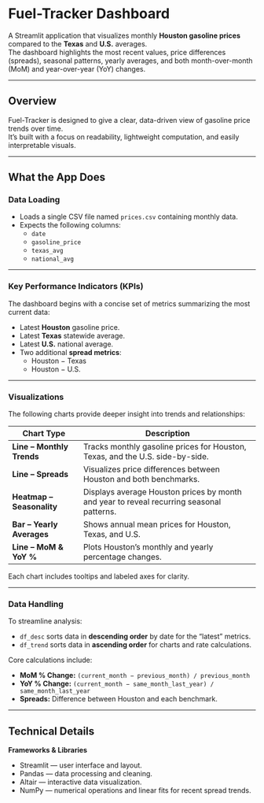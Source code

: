 # Fuel-Tracker Dashboard

A Streamlit application that visualizes monthly **Houston gasoline prices** compared to the **Texas** and **U.S.** averages.  
The dashboard highlights the most recent values, price differences (spreads), seasonal patterns, yearly averages, and both month-over-month (MoM) and year-over-year (YoY) changes.

---

## Overview

Fuel-Tracker is designed to give a clear, data-driven view of gasoline price trends over time.  
It’s built with a focus on readability, lightweight computation, and easily interpretable visuals.

---

## What the App Does

### Data Loading
- Loads a single CSV file named `prices.csv` containing monthly data.
- Expects the following columns:
  - `date`
  - `gasoline_price`
  - `texas_avg`
  - `national_avg`

---

### Key Performance Indicators (KPIs)
The dashboard begins with a concise set of metrics summarizing the most current data:
- Latest **Houston** gasoline price.
- Latest **Texas** statewide average.
- Latest **U.S.** national average.
- Two additional **spread metrics**:
  - Houston − Texas
  - Houston − U.S.

---

### Visualizations
The following charts provide deeper insight into trends and relationships:

| Chart Type | Description |
|-------------|--------------|
| **Line – Monthly Trends** | Tracks monthly gasoline prices for Houston, Texas, and the U.S. side-by-side. |
| **Line – Spreads** | Visualizes price differences between Houston and both benchmarks. |
| **Heatmap – Seasonality** | Displays average Houston prices by month and year to reveal recurring seasonal patterns. |
| **Bar – Yearly Averages** | Shows annual mean prices for Houston, Texas, and U.S. |
| **Line – MoM & YoY %** | Plots Houston’s monthly and yearly percentage changes. |

Each chart includes tooltips and labeled axes for clarity.

---

### Data Handling
To streamline analysis:
- `df_desc` sorts data in **descending order** by date for the “latest” metrics.
- `df_trend` sorts data in **ascending order** for charts and rate calculations.

Core calculations include:
- **MoM % Change:** `(current_month − previous_month) / previous_month`
- **YoY % Change:** `(current_month − same_month_last_year) / same_month_last_year`
- **Spreads:** Difference between Houston and each benchmark.

---

## Technical Details

**Frameworks & Libraries**
- Streamlit — user interface and layout.
- Pandas — data processing and cleaning.
- Altair — interactive data visualization.
- NumPy — numerical operations and linear fits for recent spread trends.
